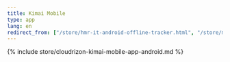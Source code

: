```yaml
---
title: Kimai Mobile
type: app 
lang: en
redirect_from: ["/store/hmr-it-android-offline-tracker.html", "/store/mr-software-android-offline-tracker.html"]
---
```


{% include store/cloudrizon-kimai-mobile-app-android.md %}

